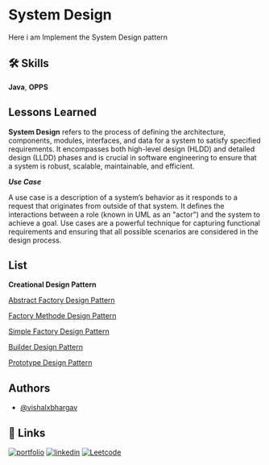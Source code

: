 
# System Design

Here i am Implement the System Design pattern


## 🛠 Skills
**Java**, **OPPS**


## Lessons Learned

**System Design** refers to the process of defining the architecture, components, modules, interfaces, and data for a system to satisfy specified requirements. It encompasses both high-level design (HLDD) and detailed design (LLDD) phases and is crucial in software engineering to ensure that a system is robust, scalable, maintainable, and efficient.

**_Use Case_**

A use case is a description of a system’s behavior as it responds to a request that originates from outside of that system. It defines the interactions between a role (known in UML as an "actor") and the system to achieve a goal. Use cases are a powerful technique for capturing functional requirements and ensuring that all possible scenarios are considered in the design process.


## List

**Creational Design Pattern**

[Abstract Factory Design Pattern](src/abstractfactory/Main.java)

[Factory Methode Design Pattern](src/factorymethod/Main.java)

[Simple Factory Design Pattern](src/simplefactory/Main.java)

[Builder Design Pattern](src/builder/Main.java)

[Prototype Design Pattern](src/builder/Main.java)


## Authors

- [@vishalxbhargav](https://www.github.com/vishalxbhargav)


## 🔗 Links
[![portfolio](https://img.shields.io/badge/my_portfolio-000?style=for-the-badge&logo=ko-fi&logoColor=white)](https://katherineoelsner.com/)
[![linkedin](https://img.shields.io/badge/linkedin-0A66C2?style=for-the-badge&logo=linkedin&logoColor=white)](https://www.linkedin.com/vishalxbhargav)
[![Leetcode](https://drive.google.com/file/d/14qsb_Ueom69SPXGJpGYLbF_ALQATE7_7/view?usp=drive_link)](https://leetcode.com/vishalxbhargav)

